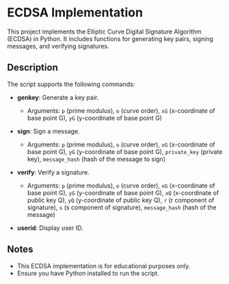 # ECDSA Implementation

This project implements the Elliptic Curve Digital Signature Algorithm (ECDSA) in Python. It includes functions for generating key pairs, signing messages, and verifying signatures.

## Description

The script supports the following commands:

- **genkey**: Generate a key pair.
  - Arguments: `p` (prime modulus), `o` (curve order), `xG` (x-coordinate of base point G), `yG` (y-coordinate of base point G)
  
- **sign**: Sign a message.
  - Arguments: `p` (prime modulus), `o` (curve order), `xG` (x-coordinate of base point G), `yG` (y-coordinate of base point G), `private_key` (private key), `message_hash` (hash of the message to sign)
  
- **verify**: Verify a signature.
  - Arguments: `p` (prime modulus), `o` (curve order), `xG` (x-coordinate of base point G), `yG` (y-coordinate of base point G), `xQ` (x-coordinate of public key Q), `yQ` (y-coordinate of public key Q), `r` (r component of signature), `s` (s component of signature), `message_hash` (hash of the message)
  
- **userid**: Display user ID.

## Notes

- This ECDSA implementation is for educational purposes only.
- Ensure you have Python installed to run the script.
